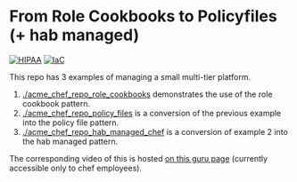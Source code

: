 # From Role Cookbooks to Policyfiles (+ hab managed)

[![HIPAA](https://app.soluble.cloud/api/v1/public/badges/c6379cf8-91d2-4c6e-8572-845226904675.svg)](https://app.soluble.cloud/repos/details/github.com/jvogt/role-cookbooks-to-policyfiles-example)  [![IaC](https://app.soluble.cloud/api/v1/public/badges/bc2a6565-6ac1-4574-a270-ddc0c42c2cc8.svg)](https://app.soluble.cloud/repos/details/github.com/jvogt/role-cookbooks-to-policyfiles-example)  

This repo has 3 examples of managing a small multi-tier platform.

1) [./acme_chef_repo_role_cookbooks](acme_chef_repo_role_cookbooks) demonstrates the use of the role cookbook pattern.
2) [./acme_chef_repo_policy_files](acme_chef_repo_policy_files) is a conversion of the previous example into the policy file pattern.
3) [./acme_chef_repo_hab_managed_chef](acme_chef_repo_hab_managed_chef) is a conversion of example 2 into the hab managed pattern.

The corresponding video of this is hosted [on this guru page](https://app.getguru.com/card/iRqRnzRT/Technical-Demo-of-Replacing-Role-Cookbooks-with-Policyfiles-OR-hab-managed-in-production) (currently accessible only to chef employees).
